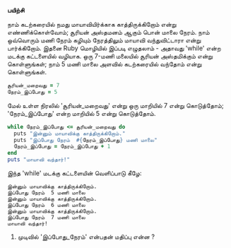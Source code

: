 __பயிற்சி__

நாம் கடற்கரையில் நமது மாயாவியிர்க்காக காத்திருக்கிறோம் என்று எண்ணிக்கொள்வோம்; சூரியன் அஸ்தமனம் ஆகும் பொன் மாலை நேரம். நாம் ஒவ்வொரும் மணி நேரம் கழியும் நேரத்திலும் மாயாவி வந்துவிட்டாரா என்று பார்க்கிறோம். இதனை Ruby மொழியில் இப்படி எழுதலாம் - அதாவது 'while' என்ற மடக்கு கட்டளையில் வழியாக. ஒரு 7-மணி மலையில் சூரியன் அஸ்தமிக்கும் என்று கொள்ளுங்கள்; நாம் 5 மணி மாலை அளவில் கடற்கரையில் வந்தோம் என்று கொள்ளுங்கள்.

```ruby
சூரியன்_மறைவது = 7
நேரம்_இப்போது = 5
```

மேல் உள்ள நிரலில் 'சூரியன்_மறைவது' என்று ஒரு மாறியில் 7 என்று கொடுத்தோம்; 'நேரம்_இப்போது' என்ற மாறியில் 5 என்று கொடுத்தோம்.

```ruby
while நேரம்_இப்போது <= சூரியன்_மறைவது do
  puts "இன்னும் மாயாவிக்கு காத்திருக்கிறோம்."
  puts "இப்போது நேரம்  #{நேரம்_இப்போது} மணி மாலை"
  நேரம்_இப்போது = நேரம்_இப்போது + 1
end
puts "மாயாவி வந்தார்!"
```

இந்த 'while' மடக்கு கட்டளையின் வெளிப்பாடு கீழே:

```
இன்னும் மாயாவிக்கு காத்திருக்கிறோம்.
இப்போது நேரம்  5 மணி மாலை
இன்னும் மாயாவிக்கு காத்திருக்கிறோம்.
இப்போது நேரம்  6 மணி மாலை
இன்னும் மாயாவிக்கு காத்திருக்கிறோம்.
இப்போது நேரம்  7 மணி மாலை
மாயாவி வந்தார்!
```

1) முடிவில் 'இப்போது_நேரம்' என்பதன் மதிப்பு என்ன ?

